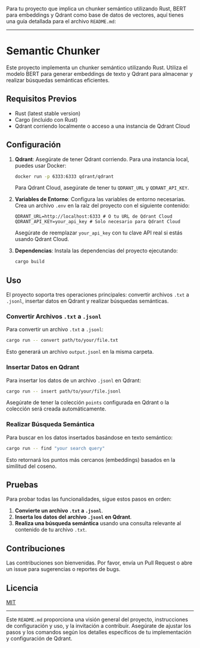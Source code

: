 Para tu proyecto que implica un chunker semántico utilizando Rust, BERT para embeddings y Qdrant como base de datos de vectores, aquí tienes una guía detallada para el archivo `README.md`:

---

# Semantic Chunker

Este proyecto implementa un chunker semántico utilizando Rust. Utiliza el modelo BERT para generar embeddings de texto y Qdrant para almacenar y realizar búsquedas semánticas eficientes.

## Requisitos Previos

- Rust (latest stable version)
- Cargo (incluido con Rust)
- Qdrant corriendo localmente o acceso a una instancia de Qdrant Cloud

## Configuración

1. **Qdrant**: Asegúrate de tener Qdrant corriendo. Para una instancia local, puedes usar Docker:

   ```sh
   docker run -p 6333:6333 qdrant/qdrant
   ```

   Para Qdrant Cloud, asegúrate de tener tu `QDRANT_URL` y `QDRANT_API_KEY`.

2. **Variables de Entorno**: Configura las variables de entorno necesarias. Crea un archivo `.env` en la raíz del proyecto con el siguiente contenido:

   ```env
   QDRANT_URL=http://localhost:6333 # O tu URL de Qdrant Cloud
   QDRANT_API_KEY=your_api_key # Solo necesario para Qdrant Cloud
   ```

   Asegúrate de reemplazar `your_api_key` con tu clave API real si estás usando Qdrant Cloud.

3. **Dependencias**: Instala las dependencias del proyecto ejecutando:
   ```sh
   cargo build
   ```

## Uso

El proyecto soporta tres operaciones principales: convertir archivos `.txt` a `.jsonl`, insertar datos en Qdrant y realizar búsquedas semánticas.

### Convertir Archivos `.txt` a `.jsonl`

Para convertir un archivo `.txt` a `.jsonl`:

```sh
cargo run -- convert path/to/your/file.txt
```

Esto generará un archivo `output.jsonl` en la misma carpeta.

### Insertar Datos en Qdrant

Para insertar los datos de un archivo `.jsonl` en Qdrant:

```sh
cargo run -- insert path/to/your/file.jsonl
```

Asegúrate de tener la colección `points` configurada en Qdrant o la colección será creada automáticamente.

### Realizar Búsqueda Semántica

Para buscar en los datos insertados basándose en texto semántico:

```sh
cargo run -- find "your search query"
```

Esto retornará los puntos más cercanos (embeddings) basados en la similitud del coseno.

## Pruebas

Para probar todas las funcionalidades, sigue estos pasos en orden:

1. **Convierte un archivo `.txt` a `.jsonl`**.
2. **Inserta los datos del archivo `.jsonl` en Qdrant**.
3. **Realiza una búsqueda semántica** usando una consulta relevante al contenido de tu archivo `.txt`.

## Contribuciones

Las contribuciones son bienvenidas. Por favor, envía un Pull Request o abre un issue para sugerencias o reportes de bugs.

## Licencia

[MIT](LICENSE)

---

Este `README.md` proporciona una visión general del proyecto, instrucciones de configuración y uso, y la invitación a contribuir. Asegúrate de ajustar los pasos y los comandos según los detalles específicos de tu implementación y configuración de Qdrant.
